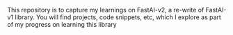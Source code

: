 This repository is to capture my learnings on FastAI-v2, a re-write of FastAI-v1 library.
You will find projects, code snippets, etc, which I explore as part of my progress on learning this library
